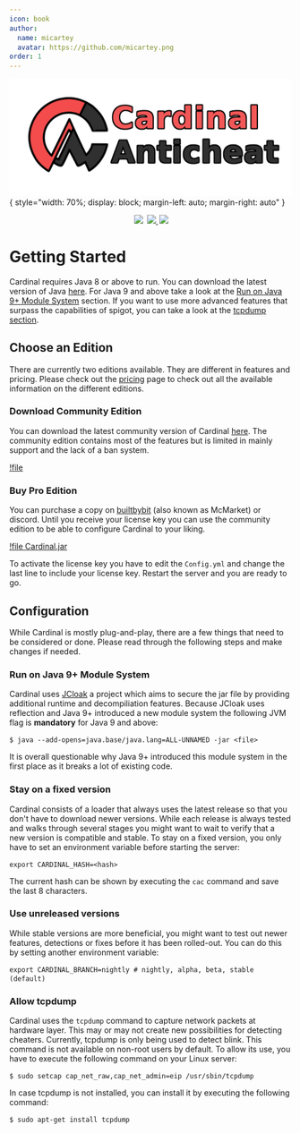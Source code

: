 ```yaml
---
icon: book
author:
  name: micartey
  avatar: https://github.com/micartey.png
order: 1
---
```


![](../static/images/banner.png){ style="width: 70%; display: block; margin-left: auto; margin-right: auto" }

<div align="center" style="margin-bottom: 2rem">
    <img
        src="https://img.shields.io/badge/Written%20in-java-%23EF4041?style=for-the-badge"
        height="30"
        style="margin-left: 3px"
    />
    <a href="https://discord.gg/fxTn7v8">
        <img 
            src="https://img.shields.io/discord/647922123192533022?color=212121&label=Discord&logo=discord&logoColor=212121&style=for-the-badge"
            height="30"
            style="margin-left: 3px"
        />
    </a>
    <a href="https://cardinalanticheat.github.io/addon-api/docs/" target="_blank">
        <img
            src="https://img.shields.io/badge/javadoc-reference-5272B4.svg?style=for-the-badge"
            height="30"
            style="margin-left: 3px"
        />
    </a>
</div>

# Getting Started

Cardinal requires Java 8 or above to run. You can download the latest version of Java [here](https://adoptopenjdk.net/).
For Java 9 and above take a look at the [Run on Java 9+ Module System](#run-on-java-9-module-system) section.
If you want to use more advanced features that surpass the capabilities of spigot, you can take a look at the [tcpdump section](#allow-tcpdump).

## Choose an Edition

There are currently two editions available. They are different in features and pricing. Please check out the [pricing](/pricing) page to check out all the available information on the different editions.

### Download Community Edition

You can download the latest community version of Cardinal [here](https://github.com/micartey/Cardinal-Anticheat/releases).
The community edition contains most of the features but is limited in mainly support and the lack of a ban system.

[!file](https://github.com/micartey/Cardinal-Anticheat/releases)

### Buy Pro Edition

You can purchase a copy on [builtbybit](https://builtbybit.com/resources/cardinal-anticheat-cac.26622/) (also known as McMarket) or discord.
Until you receive your license key you can use the community edition to be able to configure Cardinal to your liking.

[!file Cardinal.jar](https://builtbybit.com/resources/cardinal-anticheat-cac.26622/)

To activate the license key you have to edit the `Config.yml` and change the last line to include your license key.
Restart the server and you are ready to go.

## Configuration

While Cardinal is mostly plug-and-play, there are a few things that need to be considered or done. 
Please read through the following steps and make changes if needed. 

### Run on Java 9+ Module System 

Cardinal uses [JCloak](https://micartey.github.io/jCloak/) a project which aims to secure the jar file by providing additional runtime and decompiliation features.
Because JCloak uses reflection and Java 9+ introduced a new module system the following JVM flag is **mandatory** for Java 9 and above:

```shell
$ java --add-opens=java.base/java.lang=ALL-UNNAMED -jar <file>
```

It is overall questionable why Java 9+ introduced this module system in the first place as it breaks a lot of existing code.

### Stay on a fixed version

Cardinal consists of a loader that always uses the latest release so that you don't have to download newer versions. 
While each release is always tested and walks through several stages you might want to wait to verify that a new version is compatible and stable.
To stay on a fixed version, you only have to set an environment variable before starting the server:

```shell
export CARDINAL_HASH=<hash>
```

The current hash can be shown by executing the `cac` command and save the last 8 characters.

### Use unreleased versions

While stable versions are more beneficial, you might want to test out newer features, detections or fixes before it has been rolled-out.
You can do this by setting another environment variable:

```shell
export CARDINAL_BRANCH=nightly # nightly, alpha, beta, stable (default)
```

### Allow tcpdump

Cardinal uses the `tcpdump` command to capture network packets at hardware layer.
This may or may not create new possibilities for detecting cheaters.
Currently, tcpdump is only being used to detect blink. 
This command is not available on non-root users by default.
To allow its use, you have to execute the following command on your Linux server:

```shell
$ sudo setcap cap_net_raw,cap_net_admin=eip /usr/sbin/tcpdump
```

In case tcpdump is not installed, you can install it by executing the following command:

```shell
$ sudo apt-get install tcpdump
```